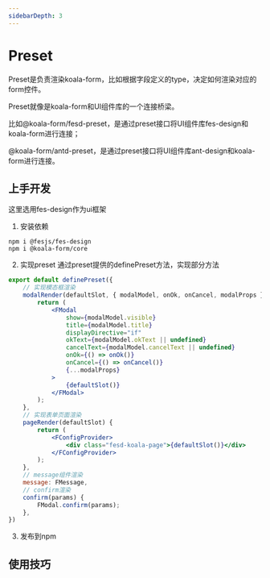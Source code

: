 ```yaml
---
sidebarDepth: 3
---
```

# Preset
Preset是负责渲染koala-form，比如根据字段定义的type，决定如何渲染对应的form控件。

Preset就像是koala-form和UI组件库的一个连接桥梁。

比如@koala-form/fesd-preset，是通过preset接口将UI组件库fes-design和koala-form进行连接；

@koala-form/antd-preset，是通过preset接口将UI组件库ant-design和koala-form进行连接。

## 上手开发
这里选用fes-design作为ui框架

1. 安装依赖
```
npm i @fesjs/fes-design
npm i @koala-form/core
```

2. 实现preset
通过preset提供的definePreset方法，实现部分方法
```jsx
export default definePreset({
    // 实现模态框渲染
    modalRender(defaultSlot, { modalModel, onOk, onCancel, modalProps }) {
        return (
            <FModal
                show={modalModel.visible}
                title={modalModel.title}
                displayDirective="if"
                okText={modalModel.okText || undefined}
                cancelText={modalModel.cancelText || undefined}
                onOk={() => onOk()}
                onCancel={() => onCancel()}
                {...modalProps}
            >
                {defaultSlot()}
            </FModal>
        );
    },
    // 实现表单页面渲染
    pageRender(defaultSlot) {
        return (
            <FConfigProvider>
                <div class="fesd-koala-page">{defaultSlot()}</div>
            </FConfigProvider>
        );
    },
    // message组件渲染
    message: FMessage,
    // confirm渲染
    confirm(params) {
        FModal.confirm(params);
    },
})
```

3. 发布到npm

## 使用技巧